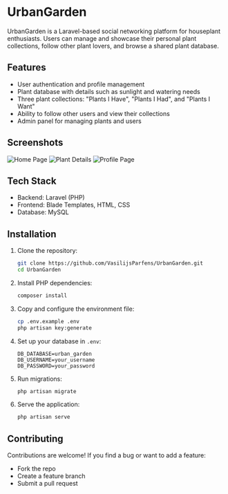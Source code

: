 # UrbanGarden

UrbanGarden is a Laravel-based social networking platform for houseplant enthusiasts. Users can manage and showcase their personal plant collections, follow other plant lovers, and browse a shared plant database.

## Features
- User authentication and profile management
- Plant database with details such as sunlight and watering needs
- Three plant collections: "Plants I Have", "Plants I Had", and "Plants I Want"
- Ability to follow other users and view their collections
- Admin panel for managing plants and users

## Screenshots
![Home Page](screenshots/homepage.png)
![Plant Details](screenshots/plant_details.png)
![Profile Page](screenshots/profile.png)

## Tech Stack
- Backend: Laravel (PHP)
- Frontend: Blade Templates, HTML, CSS
- Database: MySQL

## Installation
1. Clone the repository:
   ```bash
   git clone https://github.com/VasilijsParfens/UrbanGarden.git
   cd UrbanGarden
   ```
2. Install PHP dependencies:
   ```bash
   composer install
   ```
3. Copy and configure the environment file:
   ```bash
   cp .env.example .env
   php artisan key:generate
   ```
4. Set up your database in `.env`:
   ```env
   DB_DATABASE=urban_garden
   DB_USERNAME=your_username
   DB_PASSWORD=your_password
   ```
5. Run migrations:
   ```bash
   php artisan migrate
   ```
6. Serve the application:
   ```bash
   php artisan serve
   ```

## Contributing
Contributions are welcome! If you find a bug or want to add a feature:
- Fork the repo
- Create a feature branch
- Submit a pull request
